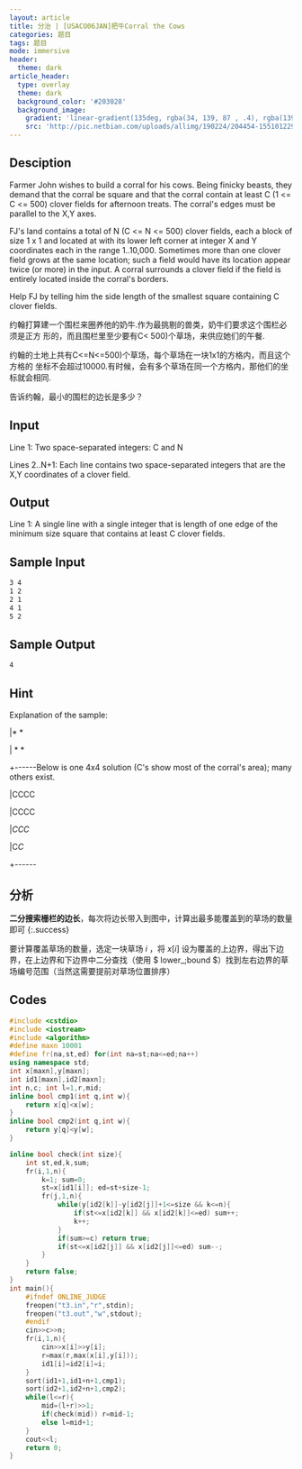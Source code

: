 ```yaml
---
layout: article
title: 分治 | [USACO06JAN]把牛Corral the Cows
categories: 题目
tags: 题目
mode: immersive
header:
  theme: dark
article_header:
  type: overlay
  theme: dark
  background_color: '#203028'
  background_image:
    gradient: 'linear-gradient(135deg, rgba(34, 139, 87 , .4), rgba(139, 34, 139, .4))'
    src: 'http://pic.netbian.com/uploads/allimg/190224/204454-15510122943266.jpg'
---
```


<!--more-->

## Desciption

Farmer John wishes to build a corral for his cows. Being finicky beasts, they demand that the corral be square and that the corral contain at least C (1 <= C <= 500) clover fields for afternoon treats. The corral's edges must be parallel to the X,Y axes.

FJ's land contains a total of N (C <= N <= 500) clover fields, each a block of size 1 x 1 and located at with its lower left corner at integer X and Y coordinates each in the range 1..10,000. Sometimes more than one clover field grows at the same location; such a field would have its location appear twice (or more) in the input. A corral surrounds a clover field if the field is entirely located inside the corral's borders.

Help FJ by telling him the side length of the smallest square containing C clover fields.

约翰打算建一个围栏来圈养他的奶牛.作为最挑剔的兽类，奶牛们要求这个围栏必须是正方 形的，而且围栏里至少要有C< 500)个草场，来供应她们的午餐.

约翰的土地上共有C<=N<=500)个草场，每个草场在一块1x1的方格内，而且这个方格的 坐标不会超过10000.有时候，会有多个草场在同一个方格内，那他们的坐标就会相同.

告诉约翰，最小的围栏的边长是多少？

## Input

Line 1: Two space-separated integers: C and N

Lines 2..N+1: Each line contains two space-separated integers that are the X,Y coordinates of a clover field.

## Output

Line 1: A single line with a single integer that is length of one edge of the minimum size square that contains at least C clover fields.

## Sample Input

```txt
3 4
1 2
2 1
4 1
5 2
```

## Sample Output

```txt
4
```

## Hint

Explanation of the sample:

|* *

| * *

+------Below is one 4x4 solution (C's show most of the corral's area); many others exist.

|CCCC

|CCCC

|*CCC*

|C*C*

+------

## 分析

**二分搜索栅栏的边长**，每次将边长带入到图中，计算出最多能覆盖到的草场的数量即可
{:.success}

要计算覆盖草场的数量，选定一块草场 $i$ ，将 $x[i]$ 设为覆盖的上边界，得出下边界，在上边界和下边界中二分查找（使用 $ lower\_\;bound $）找到左右边界的草场编号范围（当然这需要提前对草场位置排序）

## Codes

```cpp
#include <cstdio>
#include <iostream>
#include <algorithm>
#define maxn 10001
#define fr(na,st,ed) for(int na=st;na<=ed;na++)
using namespace std;
int x[maxn],y[maxn];
int id1[maxn],id2[maxn];
int n,c; int l=1,r,mid;
inline bool cmp1(int q,int w){
	return x[q]<x[w];
}
inline bool cmp2(int q,int w){
	return y[q]<y[w];
}

inline bool check(int size){
	int st,ed,k,sum;
	fr(i,1,n){
		k=1; sum=0;
		st=x[id1[i]]; ed=st+size-1;
		fr(j,1,n){
			while(y[id2[k]]-y[id2[j]]+1<=size && k<=n){
				if(st<=x[id2[k]] && x[id2[k]]<=ed) sum++;
				k++;
			}
			if(sum>=c) return true;
			if(st<=x[id2[j]] && x[id2[j]]<=ed) sum--;
		}
	}
	return false;
}
int main(){
	#ifndef ONLINE_JUDGE
	freopen("t3.in","r",stdin);
	freopen("t3.out","w",stdout);
	#endif
	cin>>c>>n;
	fr(i,1,n){
		cin>>x[i]>>y[i];
		r=max(r,max(x[i],y[i]));
		id1[i]=id2[i]=i;
	}
	sort(id1+1,id1+n+1,cmp1);
	sort(id2+1,id2+n+1,cmp2);
	while(l<=r){
		mid=(l+r)>>1;
		if(check(mid)) r=mid-1;
		else l=mid+1;
	}
	cout<<l;
	return 0;
}
```

